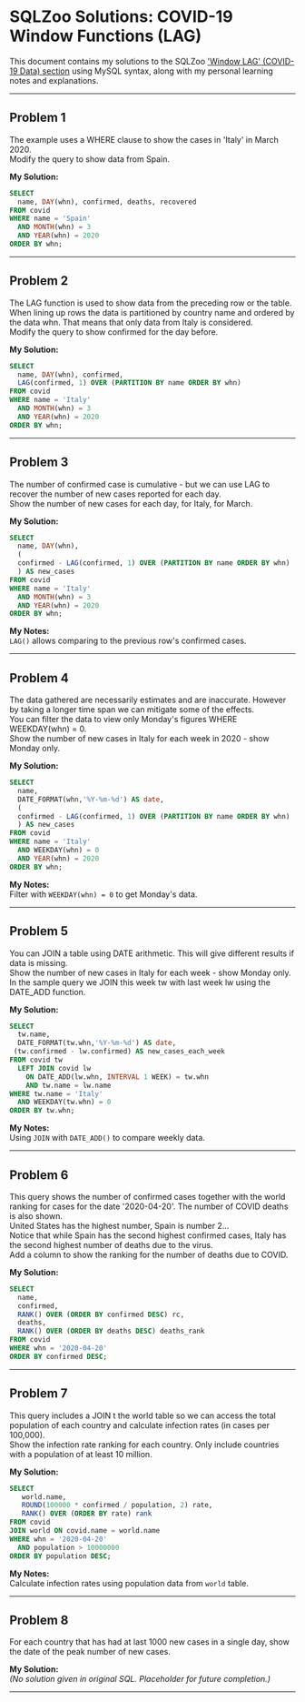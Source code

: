 # SQLZoo Solutions: COVID-19 Window Functions (LAG)

This document contains my solutions to the SQLZoo ['Window LAG' (COVID-19 Data) section](https://sqlzoo.net/wiki/Window_LAG) using MySQL syntax, along with my personal learning notes and explanations.

---

## Problem 1
The example uses a WHERE clause to show the cases in 'Italy' in March 2020.  
Modify the query to show data from Spain.

**My Solution:**

```sql
SELECT 
  name, DAY(whn), confirmed, deaths, recovered
FROM covid
WHERE name = 'Spain'
  AND MONTH(whn) = 3 
  AND YEAR(whn) = 2020
ORDER BY whn;
```

---

## Problem 2
The LAG function is used to show data from the preceding row or the table. When lining up rows the data is partitioned by country name and ordered by the data whn. That means that only data from Italy is considered.  
Modify the query to show confirmed for the day before.

**My Solution:**

```sql
SELECT 
  name, DAY(whn), confirmed,
  LAG(confirmed, 1) OVER (PARTITION BY name ORDER BY whn)
FROM covid
WHERE name = 'Italy'
  AND MONTH(whn) = 3 
  AND YEAR(whn) = 2020
ORDER BY whn;
```

---

## Problem 3
The number of confirmed case is cumulative - but we can use LAG to recover the number of new cases reported for each day.  
Show the number of new cases for each day, for Italy, for March.

**My Solution:**

```sql
SELECT 
  name, DAY(whn), 
  (
  confirmed - LAG(confirmed, 1) OVER (PARTITION BY name ORDER BY whn)
  ) AS new_cases
FROM covid
WHERE name = 'Italy'
  AND MONTH(whn) = 3 
  AND YEAR(whn) = 2020
ORDER BY whn;
```

**My Notes:**  
`LAG()` allows comparing to the previous row's confirmed cases.

---

## Problem 4
The data gathered are necessarily estimates and are inaccurate. However by taking a longer time span we can mitigate some of the effects.  
You can filter the data to view only Monday's figures WHERE WEEKDAY(whn) = 0.  
Show the number of new cases in Italy for each week in 2020 - show Monday only.

**My Solution:**

```sql
SELECT 
  name, 
  DATE_FORMAT(whn,'%Y-%m-%d') AS date, 
  (
  confirmed - LAG(confirmed, 1) OVER (PARTITION BY name ORDER BY whn)
  ) AS new_cases
FROM covid
WHERE name = 'Italy'
  AND WEEKDAY(whn) = 0 
  AND YEAR(whn) = 2020
ORDER BY whn;
```

**My Notes:**  
Filter with `WEEKDAY(whn) = 0` to get Monday's data.

---

## Problem 5
You can JOIN a table using DATE arithmetic. This will give different results if data is missing.  
Show the number of new cases in Italy for each week - show Monday only.  
In the sample query we JOIN this week tw with last week lw using the DATE_ADD function.

**My Solution:**

```sql
SELECT 
  tw.name, 
  DATE_FORMAT(tw.whn,'%Y-%m-%d') AS date, 
 (tw.confirmed - lw.confirmed) AS new_cases_each_week
FROM covid tw 
  LEFT JOIN covid lw 
    ON DATE_ADD(lw.whn, INTERVAL 1 WEEK) = tw.whn 
    AND tw.name = lw.name
WHERE tw.name = 'Italy'
  AND WEEKDAY(tw.whn) = 0
ORDER BY tw.whn;
```

**My Notes:**  
Using `JOIN` with `DATE_ADD()` to compare weekly data.

---

## Problem 6
This query shows the number of confirmed cases together with the world ranking for cases for the date '2020-04-20'. The number of COVID deaths is also shown.  
United States has the highest number, Spain is number 2...  
Notice that while Spain has the second highest confirmed cases, Italy has the second highest number of deaths due to the virus.  
Add a column to show the ranking for the number of deaths due to COVID.

**My Solution:**

```sql
SELECT 
  name,
  confirmed,
  RANK() OVER (ORDER BY confirmed DESC) rc,
  deaths,
  RANK() OVER (ORDER BY deaths DESC) deaths_rank
FROM covid
WHERE whn = '2020-04-20'
ORDER BY confirmed DESC;
```

---

## Problem 7
This query includes a JOIN t the world table so we can access the total population of each country and calculate infection rates (in cases per 100,000).  
Show the infection rate ranking for each country. Only include countries with a population of at least 10 million.

**My Solution:**

```sql
SELECT 
   world.name,
   ROUND(100000 * confirmed / population, 2) rate,
   RANK() OVER (ORDER BY rate) rank
FROM covid 
JOIN world ON covid.name = world.name
WHERE whn = '2020-04-20' 
  AND population > 10000000
ORDER BY population DESC;
```

**My Notes:**  
Calculate infection rates using population data from `world` table.

---

## Problem 8
For each country that has had at last 1000 new cases in a single day, show the date of the peak number of new cases.  

**My Solution:**  
_(No solution given in original SQL. Placeholder for future completion.)_

---

